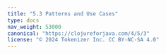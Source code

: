 ```yaml
---
title: "5.3 Patterns and Use Cases"
type: docs
nav_weight: 53000
canonical: "https://clojureforjava.com/4/5/3"
license: "© 2024 Tokenizer Inc. CC BY-NC-SA 4.0"
---
```

